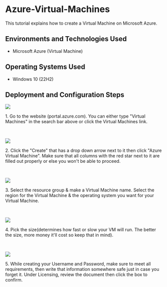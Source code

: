 # Azure-Virtual-Machines
<p align="center">

</p>

This tutorial explains how to create a Virtual Machine on Microsoft Azure.<br />




<h2>Environments and Technologies Used</h2>

- Microsoft Azure (Virtual Machine)


<h2>Operating Systems Used </h2>

- Windows 10 (22H2)



<h2>Deployment and Configuration Steps</h2>

<p>
<img src="https://i.imgur.com/BaaoidL.png"/>
</p>
<p>
1. Go to the website (portal.azure.com). You can either type "Virtual Machines" in the search bar above or click the Virtual Machines link.
  
</p>
<br />

<p>
<img src="https://i.imgur.com/NNSKZkl.png"/>
</p>
<p>
2. Click the "Create" that has a drop down arrow next to it then click "Azure Virtual Machine". Make sure that all columns with the red star next to it are filled out properly or else you won't be able to proceed.
</p>
<br />

<p>
<img src="https://i.imgur.com/tEt3ywm.png"/>
</p>
<p>
3. Select the resource group & make a Virtual Machine name. Select the region for the Virtual Machine & the operating system you want for your Virtual Machine.
</p>
<br />
<p>
<img src="https://i.imgur.com/dSdgNPD.png"/>
</p>
<p>
4. Pick the size(determines how fast or slow your VM will run. The better the size, more money it'll cost so keep that in mind).
</p>
<br />
<p>
<img src="https://i.imgur.com/soRa5Wh.png"/>
</p>
<p>
5. While creating your Username and Password, make sure to meet all requirements, then write that information somewhere safe just in case you forget it. Under Licensing, review the document then click the box to confirm.
</p>
<br />
